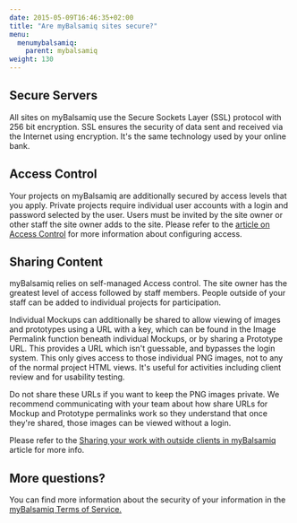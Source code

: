 ```yaml
---
date: 2015-05-09T16:46:35+02:00
title: "Are myBalsamiq sites secure?"
menu:
  menumybalsamiq:
    parent: mybalsamiq
weight: 130
---
```


## Secure Servers

All sites on myBalsamiq use the Secure Sockets Layer (SSL) protocol with 256 bit encryption. SSL ensures the security of data sent and received via the Internet using encryption. It's the same technology used by your online bank.

## Access Control

Your projects on myBalsamiq are additionally secured by access levels that you apply. Private projects require individual user accounts with a login and password selected by the user. Users must be invited by the site owner or other staff the site owner adds to the site. Please refer to the [article on Access Control](http://support.balsamiq.com/customer/portal/articles/229097-mybalsamiq-access-control-matrix) for more information about configuring access.

## Sharing Content

myBalsamiq relies on self-managed Access control. The site owner has the greatest level of access followed by staff members. People outside of your staff can be added to individual projects for participation.

Individual Mockups can additionally be shared to allow viewing of images and prototypes using a URL with a key, which can be found in the Image Permalink function beneath individual Mockups, or by sharing a Prototype URL. This provides a URL which isn't guessable, and bypasses the login system. This only gives access to those individual PNG images, not to any of the normal project HTML views. It's useful for activities including client review and for usability testing.

Do not share these URLs if you want to keep the PNG images private. We recommend communicating with your team about how share URLs for Mockup and Prototype permalinks work so they understand that once they're shared, those images can be viewed without a login.

Please refer to the [Sharing your work with outside clients in myBalsamiq](https://docs.balsamiq.com/mybalsamiq/sharing/) article for more info.

## More questions?

You can find more information about the security of your information in the [myBalsamiq Terms of Service.](http://support.balsamiq.com/customer/portal/articles/174898)

